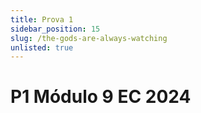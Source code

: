 ```yaml
---
title: Prova 1
sidebar_position: 15
slug: /the-gods-are-always-watching
unlisted: true
---
```


# P1 Módulo 9 EC 2024
